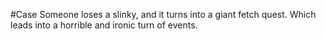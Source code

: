 #Case Someone loses a slinky, and it turns into a giant fetch quest. Which leads into a horrible and ironic turn of events.